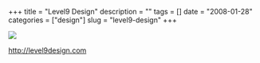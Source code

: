 +++
title = "Level9 Design"
description = ""
tags = []
date = "2008-01-28"
categories = ["design"]
slug = "level9-design"
+++


 

  <div id="screens-thumbs" class="clearfix">
    <div class="txt-center" id="design-submission"><a href="http://level9design.com/"><img id='bluga-thumbnail-1066' class='bluga-thumbnail large' src='http://media.konigi.com/bluga/
wt47f281de860a5_0.jpg'/></a></div>  
  </div>   
<p><a href="http://level9design.com/">http://level9design.com</a></p>




